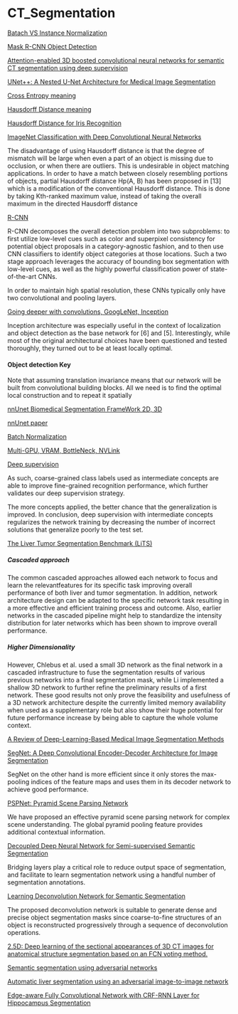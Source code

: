 # CT_Segmentation

[Batach VS Instance Normalization](https://www.baeldung.com/cs/instance-vs-batch-normalization)

[Mask R-CNN Object Detection](https://arxiv.org/pdf/1703.06870.pdf)

[Attention-enabled 3D boosted convolutional neural
networks for semantic CT segmentation using
deep supervision](https://iopscience.iop.org/article/10.1088/1361-6560/ab2818/pdf)

[UNet++: A Nested U-Net Architecture for Medical Image Segmentation](https://arxiv.org/pdf/1807.10165.pdf)

[Cross Entropy meaning](https://towardsdatascience.com/understanding-binary-cross-entropy-log-loss-a-visual-explanation-a3ac6025181a)

[Hausdorff Distance meaning](https://structseg2019.grand-challenge.org/Evaluation/)

[Hausdorff Distance for Iris Recognition](https://ieeexplore.ieee.org/stamp/stamp.jsp?tp=&arnumber=4450956)

[ImageNet Classification with Deep Convolutional Neural Networks](https://proceedings.neurips.cc/paper/2012/file/c399862d3b9d6b76c8436e924a68c45b-Paper.pdf)

The disadvantage of using Hausdorff distance is that the degree of mismatch will be large when even a part of an object is missing due to occlusion, or when there are outliers. This is undesirable in object matching applications. In order to have a match between closely resembling portions of objects, partial Hausdorff distance Hp(A, B) has been proposed in [13] which is a modification of the conventional Hausdorff distance. This is done by taking Kth-ranked maximum value, instead of taking the overall maximum in the directed Hausdorff distance

[R-CNN](https://arxiv.org/pdf/1311.2524.pdf)

R-CNN decomposes the overall detection problem into two subproblems: to first utilize low-level cues such as color and superpixel consistency for potential object proposals in a category-agnostic fashion, and to then use CNN classifiers to identify object categories at those locations. Such a two stage approach leverages the accuracy of bounding box segmentation with low-level cues, as well as the highly powerful classification power of state-of-the-art CNNs.

In order to maintain high spatial resolution, these CNNs typically only have two convolutional and pooling layers.

[Going deeper with convolutions, GoogLeNet, Inception](https://arxiv.org/pdf/1409.4842.pdf)

Inception architecture was especially useful in the context of localization and object detection as the base network for [6] and [5]. Interestingly, while most of the original architectural choices have been questioned and tested thoroughly, they turned out to be at least locally optimal.

#### Object detection Key

Note that assuming translation invariance means that our network will be built from convolutional building blocks. All we need is to find the optimal local construction and to repeat it spatially

[nnUnet Biomedical Segmentation FrameWork 2D, 3D](https://github.com/MIC-DKFZ/nnUNet)

[nnUnet paper](https://arxiv.org/pdf/1809.10486.pdf)

[Batch Normalization](https://arxiv.org/pdf/1502.03167.pdf)

[Multi-GPU, VRAM, BottleNeck, NVLink](https://89douner.tistory.com/157)

[Deep supervision](https://arxiv.org/pdf/1801.03399.pdf)

As such, coarse-grained class labels used as intermediate concepts are able to improve fine-grained recognition performance, which further validates our deep supervision strategy.

The more concepts applied, the better chance that the generalization is improved. In conclusion, deep supervision with intermediate concepts regularizes the network training by decreasing the number of incorrect solutions that generalize poorly to the test set.

[The Liver Tumor Segmentation Benchmark (LiTS)](https://arxiv.org/pdf/1901.04056.pdf)

##### Cascaded approach
The common cascaded approaches allowed each network to focus and learn the relevantfeatures for its specific task improving overall performance of both liver and tumor segmentation. In addition, network architecture design can be adapted to the specific network task resulting in a more effective and efficient training process and outcome. Also, earlier networks in the cascaded pipeline might help to standardize the intensity distribution for later networks which has been shown to improve overall performance.


##### Higher Dimensionality
However, Chlebus et al. used a small 3D network as the final network in a cascaded infrastructure to fuse the segmentation results of various previous
networks into a final segmentation mask, while Li implemented a shallow 3D network to further refine the preliminary results of a first network. These good results not only prove the feasibility and usefulness of a 3D network architecture despite the currently limited memory availability when used as a supplementary role but also show their huge potential for future performance increase by being able to capture the whole volume context.

[A Review of Deep-Learning-Based Medical Image Segmentation Methods](https://www.mdpi.com/2071-1050/13/3/1224/htm)

[SegNet: A Deep Convolutional Encoder-Decoder Architecture for Image Segmentation](https://arxiv.org/pdf/1511.00561.pdf)

SegNet on the other hand is more efficient since it only stores the max-pooling indices of the feature maps and uses them in its decoder network to achieve good performance.

[PSPNet: Pyramid Scene Parsing Network](https://arxiv.org/pdf/1612.01105.pdf)

We have proposed an effective pyramid scene parsing network for complex scene understanding. The global pyramid pooling feature provides additional contextual information.

[Decoupled Deep Neural Network for Semi-supervised Semantic Segmentation](https://arxiv.org/pdf/1506.04924.pdf)

Bridging layers play a critical role to reduce output space of segmentation, and facilitate to learn segmentation network using a handful number of segmentation annotations.

[Learning Deconvolution Network for Semantic Segmentation](https://arxiv.org/pdf/1505.04366.pdf)

The proposed deconvolution network is suitable to generate dense and precise object segmentation masks since coarse-to-fine structures of an object is reconstructed progressively through a sequence of deconvolution operations.

[2.5D: Deep learning of the sectional appearances of 3D CT images for anatomical structure segmentation based on an FCN voting method.]()

[Semantic segmentation using adversarial networks](https://arxiv.org/pdf/1611.08408.pdf)

[Automatic liver segmentation using an adversarial image-to-image network](https://arxiv.org/pdf/1707.08037.pdf)

[Edge-aware Fully Convolutional Network with CRF-RNN Layer for Hippocampus Segmentation](https://ieeexplore.ieee.org/abstract/document/8785801)
